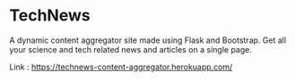 # TechNews

A dynamic content aggregator site made using Flask and Bootstrap. Get all your science and tech related news and articles on a single page.

Link : https://technews-content-aggregator.herokuapp.com/
